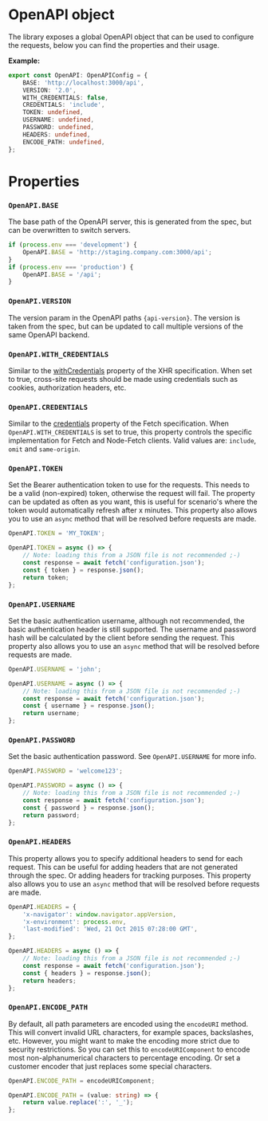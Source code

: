 # OpenAPI object

The library exposes a global OpenAPI object that can be used to configure the requests,
below you can find the properties and their usage.

**Example:**

```typescript
export const OpenAPI: OpenAPIConfig = {
    BASE: 'http://localhost:3000/api',
    VERSION: '2.0',
    WITH_CREDENTIALS: false,
    CREDENTIALS: 'include',
    TOKEN: undefined,
    USERNAME: undefined,
    PASSWORD: undefined,
    HEADERS: undefined,
    ENCODE_PATH: undefined,
};
```

Properties
===

### `OpenAPI.BASE`

The base path of the OpenAPI server, this is generated from the spec,
but can be overwritten to switch servers.

```typescript
if (process.env === 'development') {
    OpenAPI.BASE = 'http://staging.company.com:3000/api';
}
if (process.env === 'production') {
    OpenAPI.BASE = '/api';
}
```

### `OpenAPI.VERSION`

The version param in the OpenAPI paths `{api-version}`. The version is taken from the spec,
but can be updated to call multiple versions of the same OpenAPI backend.

### `OpenAPI.WITH_CREDENTIALS`

Similar to the [withCredentials](https://developer.mozilla.org/en-US/docs/Web/API/XMLHttpRequest/withCredentials)
property of the XHR specification. When set to true, cross-site requests should be made
using credentials such as cookies, authorization headers, etc.

### `OpenAPI.CREDENTIALS`

Similar to the [credentials](https://developer.mozilla.org/en-US/docs/Web/API/Fetch_API/Using_Fetch#sending_a_request_with_credentials_included)
property of the Fetch specification. When `OpenAPI.WITH_CREDENTIALS` is set to true,
this property controls the specific implementation for Fetch and Node-Fetch clients.
Valid values are: `include`, `omit` and `same-origin`.

### `OpenAPI.TOKEN`

Set the Bearer authentication token to use for the requests. This needs to be a valid
(non-expired) token, otherwise the request will fail. The property can be updated as often
as you want, this is useful for scenario's where the token would automatically refresh
after x minutes. This property also allows you to use an `async` method that will be resolved
before requests are made.

```typescript
OpenAPI.TOKEN = 'MY_TOKEN';

OpenAPI.TOKEN = async () => {
    // Note: loading this from a JSON file is not recommended ;-)
    const response = await fetch('configuration.json');
    const { token } = response.json();
    return token;
};
```

### `OpenAPI.USERNAME`

Set the basic authentication username, although not recommended, the basic authentication
header is still supported. The username and password hash will be calculated by the client
before sending the request. This property also allows you to use an `async` method that
will be resolved before requests are made.

```typescript
OpenAPI.USERNAME = 'john';

OpenAPI.USERNAME = async () => {
    // Note: loading this from a JSON file is not recommended ;-)
    const response = await fetch('configuration.json');
    const { username } = response.json();
    return username;
};
```

### `OpenAPI.PASSWORD`

Set the basic authentication password. See `OpenAPI.USERNAME` for more info.

```typescript
OpenAPI.PASSWORD = 'welcome123';

OpenAPI.PASSWORD = async () => {
    // Note: loading this from a JSON file is not recommended ;-)
    const response = await fetch('configuration.json');
    const { password } = response.json();
    return password;
};
```

### `OpenAPI.HEADERS`

This property allows you to specify additional headers to send for each request. This can be useful
for adding headers that are not generated through the spec. Or adding headers for tracking purposes.
This property also allows you to use an `async` method that will be resolved before requests are made.

```typescript
OpenAPI.HEADERS = {
    'x-navigator': window.navigator.appVersion,
    'x-environment': process.env,
    'last-modified': 'Wed, 21 Oct 2015 07:28:00 GMT',
};

OpenAPI.HEADERS = async () => {
    // Note: loading this from a JSON file is not recommended ;-)
    const response = await fetch('configuration.json');
    const { headers } = response.json();
    return headers;
};
```

### `OpenAPI.ENCODE_PATH`

By default, all path parameters are encoded using the `encodeURI` method. This will convert invalid
URL characters, for example spaces, backslashes, etc. However, you might want to make the encoding
more strict due to security restrictions. So you can set this to `encodeURIComponent` to encode
most non-alphanumerical characters to percentage encoding. Or set a customer encoder that just
replaces some special characters.

```typescript
OpenAPI.ENCODE_PATH = encodeURIComponent;

OpenAPI.ENCODE_PATH = (value: string) => {
    return value.replace(':', '_');
};
```
